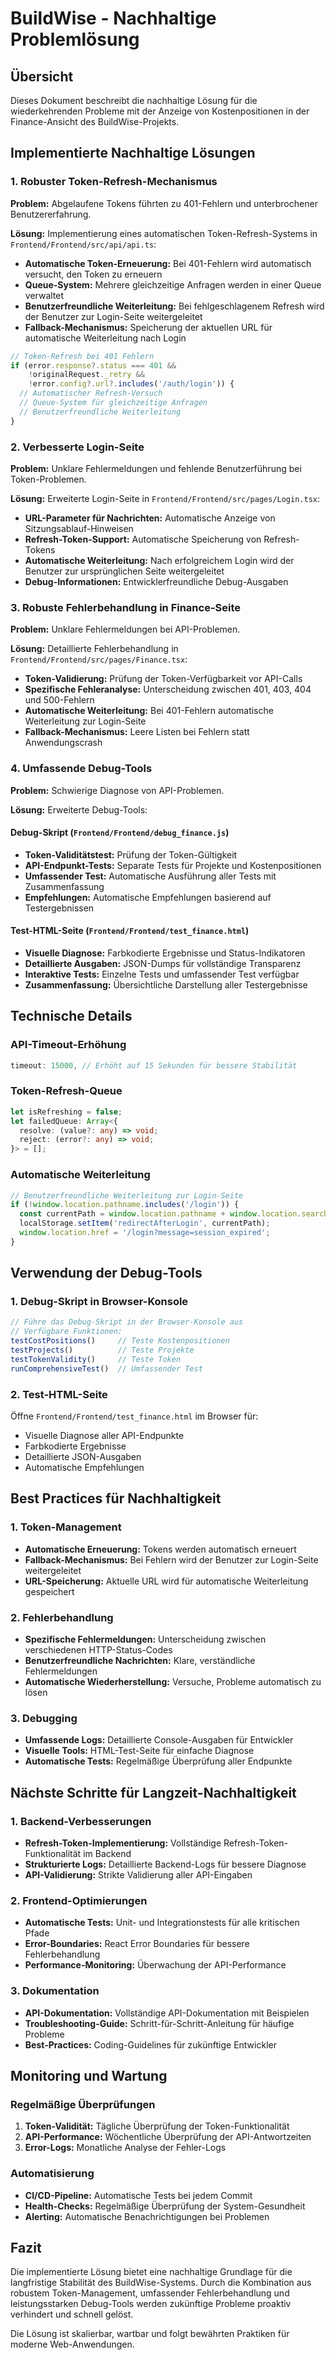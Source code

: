# BuildWise - Nachhaltige Problemlösung

## Übersicht

Dieses Dokument beschreibt die nachhaltige Lösung für die wiederkehrenden Probleme mit der Anzeige von Kostenpositionen in der Finance-Ansicht des BuildWise-Projekts.

## Implementierte Nachhaltige Lösungen

### 1. Robuster Token-Refresh-Mechanismus

**Problem:** Abgelaufene Tokens führten zu 401-Fehlern und unterbrochener Benutzererfahrung.

**Lösung:** Implementierung eines automatischen Token-Refresh-Systems in `Frontend/Frontend/src/api/api.ts`:

- **Automatische Token-Erneuerung:** Bei 401-Fehlern wird automatisch versucht, den Token zu erneuern
- **Queue-System:** Mehrere gleichzeitige Anfragen werden in einer Queue verwaltet
- **Benutzerfreundliche Weiterleitung:** Bei fehlgeschlagenem Refresh wird der Benutzer zur Login-Seite weitergeleitet
- **Fallback-Mechanismus:** Speicherung der aktuellen URL für automatische Weiterleitung nach Login

```typescript
// Token-Refresh bei 401 Fehlern
if (error.response?.status === 401 && 
    !originalRequest._retry && 
    !error.config?.url?.includes('/auth/login')) {
  // Automatischer Refresh-Versuch
  // Queue-System für gleichzeitige Anfragen
  // Benutzerfreundliche Weiterleitung
}
```

### 2. Verbesserte Login-Seite

**Problem:** Unklare Fehlermeldungen und fehlende Benutzerführung bei Token-Problemen.

**Lösung:** Erweiterte Login-Seite in `Frontend/Frontend/src/pages/Login.tsx`:

- **URL-Parameter für Nachrichten:** Automatische Anzeige von Sitzungsablauf-Hinweisen
- **Refresh-Token-Support:** Automatische Speicherung von Refresh-Tokens
- **Automatische Weiterleitung:** Nach erfolgreichem Login wird der Benutzer zur ursprünglichen Seite weitergeleitet
- **Debug-Informationen:** Entwicklerfreundliche Debug-Ausgaben

### 3. Robuste Fehlerbehandlung in Finance-Seite

**Problem:** Unklare Fehlermeldungen bei API-Problemen.

**Lösung:** Detaillierte Fehlerbehandlung in `Frontend/Frontend/src/pages/Finance.tsx`:

- **Token-Validierung:** Prüfung der Token-Verfügbarkeit vor API-Calls
- **Spezifische Fehleranalyse:** Unterscheidung zwischen 401, 403, 404 und 500-Fehlern
- **Automatische Weiterleitung:** Bei 401-Fehlern automatische Weiterleitung zur Login-Seite
- **Fallback-Mechanismus:** Leere Listen bei Fehlern statt Anwendungscrash

### 4. Umfassende Debug-Tools

**Problem:** Schwierige Diagnose von API-Problemen.

**Lösung:** Erweiterte Debug-Tools:

#### Debug-Skript (`Frontend/Frontend/debug_finance.js`)
- **Token-Validitätstest:** Prüfung der Token-Gültigkeit
- **API-Endpunkt-Tests:** Separate Tests für Projekte und Kostenpositionen
- **Umfassender Test:** Automatische Ausführung aller Tests mit Zusammenfassung
- **Empfehlungen:** Automatische Empfehlungen basierend auf Testergebnissen

#### Test-HTML-Seite (`Frontend/Frontend/test_finance.html`)
- **Visuelle Diagnose:** Farbkodierte Ergebnisse und Status-Indikatoren
- **Detaillierte Ausgaben:** JSON-Dumps für vollständige Transparenz
- **Interaktive Tests:** Einzelne Tests und umfassender Test verfügbar
- **Zusammenfassung:** Übersichtliche Darstellung aller Testergebnisse

## Technische Details

### API-Timeout-Erhöhung
```typescript
timeout: 15000, // Erhöht auf 15 Sekunden für bessere Stabilität
```

### Token-Refresh-Queue
```typescript
let isRefreshing = false;
let failedQueue: Array<{
  resolve: (value?: any) => void;
  reject: (error?: any) => void;
}> = [];
```

### Automatische Weiterleitung
```typescript
// Benutzerfreundliche Weiterleitung zur Login-Seite
if (!window.location.pathname.includes('/login')) {
  const currentPath = window.location.pathname + window.location.search;
  localStorage.setItem('redirectAfterLogin', currentPath);
  window.location.href = '/login?message=session_expired';
}
```

## Verwendung der Debug-Tools

### 1. Debug-Skript in Browser-Konsole
```javascript
// Führe das Debug-Skript in der Browser-Konsole aus
// Verfügbare Funktionen:
testCostPositions()     // Teste Kostenpositionen
testProjects()          // Teste Projekte
testTokenValidity()     // Teste Token
runComprehensiveTest()  // Umfassender Test
```

### 2. Test-HTML-Seite
Öffne `Frontend/Frontend/test_finance.html` im Browser für:
- Visuelle Diagnose aller API-Endpunkte
- Farbkodierte Ergebnisse
- Detaillierte JSON-Ausgaben
- Automatische Empfehlungen

## Best Practices für Nachhaltigkeit

### 1. Token-Management
- **Automatische Erneuerung:** Tokens werden automatisch erneuert
- **Fallback-Mechanismus:** Bei Fehlern wird der Benutzer zur Login-Seite weitergeleitet
- **URL-Speicherung:** Aktuelle URL wird für automatische Weiterleitung gespeichert

### 2. Fehlerbehandlung
- **Spezifische Fehlermeldungen:** Unterscheidung zwischen verschiedenen HTTP-Status-Codes
- **Benutzerfreundliche Nachrichten:** Klare, verständliche Fehlermeldungen
- **Automatische Wiederherstellung:** Versuche, Probleme automatisch zu lösen

### 3. Debugging
- **Umfassende Logs:** Detaillierte Console-Ausgaben für Entwickler
- **Visuelle Tools:** HTML-Test-Seite für einfache Diagnose
- **Automatische Tests:** Regelmäßige Überprüfung aller Endpunkte

## Nächste Schritte für Langzeit-Nachhaltigkeit

### 1. Backend-Verbesserungen
- **Refresh-Token-Implementierung:** Vollständige Refresh-Token-Funktionalität im Backend
- **Strukturierte Logs:** Detaillierte Backend-Logs für bessere Diagnose
- **API-Validierung:** Strikte Validierung aller API-Eingaben

### 2. Frontend-Optimierungen
- **Automatische Tests:** Unit- und Integrationstests für alle kritischen Pfade
- **Error-Boundaries:** React Error Boundaries für bessere Fehlerbehandlung
- **Performance-Monitoring:** Überwachung der API-Performance

### 3. Dokumentation
- **API-Dokumentation:** Vollständige API-Dokumentation mit Beispielen
- **Troubleshooting-Guide:** Schritt-für-Schritt-Anleitung für häufige Probleme
- **Best-Practices:** Coding-Guidelines für zukünftige Entwickler

## Monitoring und Wartung

### Regelmäßige Überprüfungen
1. **Token-Validität:** Tägliche Überprüfung der Token-Funktionalität
2. **API-Performance:** Wöchentliche Überprüfung der API-Antwortzeiten
3. **Error-Logs:** Monatliche Analyse der Fehler-Logs

### Automatisierung
- **CI/CD-Pipeline:** Automatische Tests bei jedem Commit
- **Health-Checks:** Regelmäßige Überprüfung der System-Gesundheit
- **Alerting:** Automatische Benachrichtigungen bei Problemen

## Fazit

Die implementierte Lösung bietet eine nachhaltige Grundlage für die langfristige Stabilität des BuildWise-Systems. Durch die Kombination aus robustem Token-Management, umfassender Fehlerbehandlung und leistungsstarken Debug-Tools werden zukünftige Probleme proaktiv verhindert und schnell gelöst.

Die Lösung ist skalierbar, wartbar und folgt bewährten Praktiken für moderne Web-Anwendungen.
